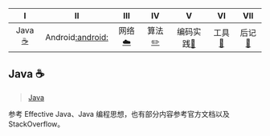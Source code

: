 | Ⅰ | Ⅱ | Ⅲ | Ⅳ | Ⅴ | Ⅵ | Ⅶ | 
| :--------: | :---------: | :---------: | :---------: | :---------: | :---------:| :---------: | 
| Java [:coffee:](#java-coffee) | Android[:android:](#操作系统-computer)|网络[:cloud:](#网络-cloud) | 算法[:pencil2:](#算法-pencil2) |  编码实践[:speak_no_evil:](#编码实践-speak_no_evil)| 工具[:hammer:](#工具-hammer)|后记[:memo:](#后记-memo) |

## Java :coffee:

> [Java](https://github.com/CyC2018/InnterviewNotes/blob/master/notes/Java%20基础.md)

参考 Effective Java、Java 编程思想，也有部分内容参考官方文档以及 StackOverflow。




